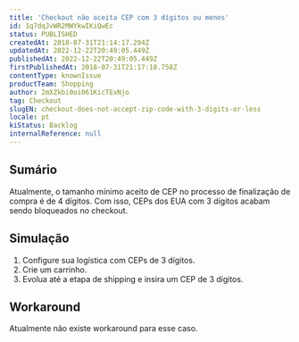 ```yaml
---
title: 'Checkout não aceita CEP com 3 dígitos ou menos'
id: 1q7dqJvWR2MWYkwIKiQwEc
status: PUBLISHED
createdAt: 2018-07-31T21:14:17.294Z
updatedAt: 2022-12-22T20:49:05.449Z
publishedAt: 2022-12-22T20:49:05.449Z
firstPublishedAt: 2018-07-31T21:17:10.758Z
contentType: knownIssue
productTeam: Shopping
author: 2mXZkbi0oi061KicTExNjo
tag: Checkout
slugEN: checkout-does-not-accept-zip-code-with-3-digits-or-less
locale: pt
kiStatus: Backlog
internalReference: null
---
```


## Sumário

Atualmente, o tamanho mínimo aceito de CEP no processo de finalização de compra é de 4 dígitos. Com isso, CEPs dos EUA com 3 dígitos acabam sendo bloqueados no checkout.

## Simulação

1. Configure sua logística com CEPs de 3 dígitos.
2. Crie um carrinho.
3. Evolua até a etapa de shipping e insira um CEP de 3 dígitos.

## Workaround

Atualmente não existe workaround para esse caso.


